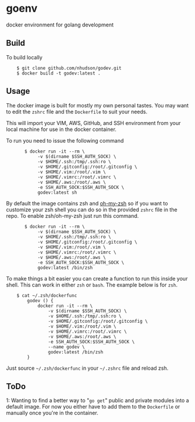 # goenv

docker environment for golang development

## Build

To build locally

        $ git clone github.com/nhudson/godev.git
        $ docker build -t godev:latest .

## Usage

The docker image is built for mostly my own personal tastes.  You may want to edit the `zshrc` file and the `Dockerfile` to suit your needs.

This will import your VIM, AWS, GitHub, and SSH environment from your local machine for use in the docker container.

To run you need to issue the following command

           $ docker run -it --rm \
                -v $(dirname $SSH_AUTH_SOCK) \
                -v $HOME/.ssh:/tmp/.ssh:ro \
                -v $HOME/.gitconfig:/root/.gitconfig \
                -v $HOME/.vim:/root/.vim \
                -v $HOME/.vimrc:/root/.vimrc \
                -v $HOME/.aws:/root/.aws \
                -e SSH_AUTH_SOCK:$SSH_AUTH_SOCK \
                godev:latest sh

By default the image contains zsh and [oh-my-zsh](https://github.com/robbyrussell/oh-my-zsh) so if you want to customize your zsh shell you can do so in the provided `zshrc` file in the repo.  To enable zsh/oh-my-zsh just run this command.

           $ docker run -it --rm \
                -v $(dirname $SSH_AUTH_SOCK) \
                -v $HOME/.ssh:/tmp/.ssh:ro \
                -v $HOME/.gitconfig:/root/.gitconfig \
                -v $HOME/.vim:/root/.vim \
                -v $HOME/.vimrc:/root/.vimrc \
                -v $HOME/.aws:/root/.aws \
                -e SSH_AUTH_SOCK:$SSH_AUTH_SOCK \
                godev:latest /bin/zsh

To make things a bit easier you can create a function to run this inside your shell.  This can work in either `zsh` or `bash`.  The example below is for `zsh`.

        $ cat ~/.zsh/dockerfunc 
            godev () {
                docker run -it --rm \
                    -v $(dirname $SSH_AUTH_SOCK) \
                    -v $HOME/.ssh:/tmp/.ssh:ro \
                    -v $HOME/.gitconfig:/root/.gitconfig \
                    -v $HOME/.vim:/root/.vim \
                    -v $HOME/.vimrc:/root/.vimrc \
                    -v $HOME/.aws:/root/.aws \
                    -e SSH_AUTH_SOCK:$SSH_AUTH_SOCK \
                    --name godev \
                    godev:latest /bin/zsh
            }

Just source `~/.zsh/dockerfunc` in your `~/.zshrc` file and reload zsh.

## ToDo

1: Wanting to find a better way to "`go get`" public and private modules into a default image.  For now you either have to add them to the `Dockerfile` or manually once you're in the container.



